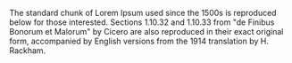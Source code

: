 The standard chunk of Lorem Ipsum used since the 1500s is reproduced below for those interested. Sections 1.10.32 and 
1.10.33 from "de Finibus Bonorum et Malorum" by Cicero are also reproduced in their exact 
original form, accompanied by English versions from the 1914 
translation by H. Rackham.